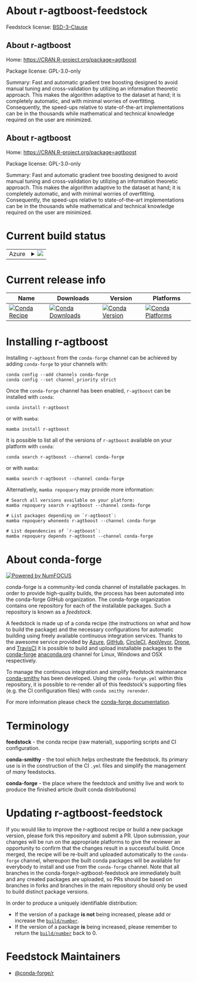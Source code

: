 About r-agtboost-feedstock
==========================

Feedstock license: [BSD-3-Clause](https://github.com/conda-forge/r-agtboost-feedstock/blob/main/LICENSE.txt)


About r-agtboost
----------------

Home: https://CRAN.R-project.org/package=agtboost

Package license: GPL-3.0-only

Summary: Fast and automatic gradient tree boosting designed to avoid manual tuning and cross-validation by utilizing an information theoretic approach. This makes the algorithm adaptive to the dataset at hand; it is completely automatic, and with minimal worries of overfitting. Consequently, the speed-ups relative to state-of-the-art implementations can be in the thousands while mathematical and technical knowledge required on the user are minimized.

About r-agtboost
----------------

Home: https://CRAN.R-project.org/package=agtboost

Package license: GPL-3.0-only

Summary: Fast and automatic gradient tree boosting designed to avoid manual tuning and cross-validation by utilizing an information theoretic approach. This makes the algorithm adaptive to the dataset at hand; it is completely automatic, and with minimal worries of overfitting. Consequently, the speed-ups relative to state-of-the-art implementations can be in the thousands while mathematical and technical knowledge required on the user are minimized.

Current build status
====================


<table>
    
  <tr>
    <td>Azure</td>
    <td>
      <details>
        <summary>
          <a href="https://dev.azure.com/conda-forge/feedstock-builds/_build/latest?definitionId=16368&branchName=main">
            <img src="https://dev.azure.com/conda-forge/feedstock-builds/_apis/build/status/r-agtboost-feedstock?branchName=main">
          </a>
        </summary>
        <table>
          <thead><tr><th>Variant</th><th>Status</th></tr></thead>
          <tbody><tr>
              <td>linux_64_r_base4.3</td>
              <td>
                <a href="https://dev.azure.com/conda-forge/feedstock-builds/_build/latest?definitionId=16368&branchName=main">
                  <img src="https://dev.azure.com/conda-forge/feedstock-builds/_apis/build/status/r-agtboost-feedstock?branchName=main&jobName=linux&configuration=linux%20linux_64_r_base4.3" alt="variant">
                </a>
              </td>
            </tr><tr>
              <td>linux_64_r_base4.4</td>
              <td>
                <a href="https://dev.azure.com/conda-forge/feedstock-builds/_build/latest?definitionId=16368&branchName=main">
                  <img src="https://dev.azure.com/conda-forge/feedstock-builds/_apis/build/status/r-agtboost-feedstock?branchName=main&jobName=linux&configuration=linux%20linux_64_r_base4.4" alt="variant">
                </a>
              </td>
            </tr><tr>
              <td>osx_64_r_base4.3</td>
              <td>
                <a href="https://dev.azure.com/conda-forge/feedstock-builds/_build/latest?definitionId=16368&branchName=main">
                  <img src="https://dev.azure.com/conda-forge/feedstock-builds/_apis/build/status/r-agtboost-feedstock?branchName=main&jobName=osx&configuration=osx%20osx_64_r_base4.3" alt="variant">
                </a>
              </td>
            </tr><tr>
              <td>osx_64_r_base4.4</td>
              <td>
                <a href="https://dev.azure.com/conda-forge/feedstock-builds/_build/latest?definitionId=16368&branchName=main">
                  <img src="https://dev.azure.com/conda-forge/feedstock-builds/_apis/build/status/r-agtboost-feedstock?branchName=main&jobName=osx&configuration=osx%20osx_64_r_base4.4" alt="variant">
                </a>
              </td>
            </tr><tr>
              <td>win_64_r_base4.3</td>
              <td>
                <a href="https://dev.azure.com/conda-forge/feedstock-builds/_build/latest?definitionId=16368&branchName=main">
                  <img src="https://dev.azure.com/conda-forge/feedstock-builds/_apis/build/status/r-agtboost-feedstock?branchName=main&jobName=win&configuration=win%20win_64_r_base4.3" alt="variant">
                </a>
              </td>
            </tr><tr>
              <td>win_64_r_base4.4</td>
              <td>
                <a href="https://dev.azure.com/conda-forge/feedstock-builds/_build/latest?definitionId=16368&branchName=main">
                  <img src="https://dev.azure.com/conda-forge/feedstock-builds/_apis/build/status/r-agtboost-feedstock?branchName=main&jobName=win&configuration=win%20win_64_r_base4.4" alt="variant">
                </a>
              </td>
            </tr>
          </tbody>
        </table>
      </details>
    </td>
  </tr>
</table>

Current release info
====================

| Name | Downloads | Version | Platforms |
| --- | --- | --- | --- |
| [![Conda Recipe](https://img.shields.io/badge/recipe-r--agtboost-green.svg)](https://anaconda.org/conda-forge/r-agtboost) | [![Conda Downloads](https://img.shields.io/conda/dn/conda-forge/r-agtboost.svg)](https://anaconda.org/conda-forge/r-agtboost) | [![Conda Version](https://img.shields.io/conda/vn/conda-forge/r-agtboost.svg)](https://anaconda.org/conda-forge/r-agtboost) | [![Conda Platforms](https://img.shields.io/conda/pn/conda-forge/r-agtboost.svg)](https://anaconda.org/conda-forge/r-agtboost) |

Installing r-agtboost
=====================

Installing `r-agtboost` from the `conda-forge` channel can be achieved by adding `conda-forge` to your channels with:

```
conda config --add channels conda-forge
conda config --set channel_priority strict
```

Once the `conda-forge` channel has been enabled, `r-agtboost` can be installed with `conda`:

```
conda install r-agtboost
```

or with `mamba`:

```
mamba install r-agtboost
```

It is possible to list all of the versions of `r-agtboost` available on your platform with `conda`:

```
conda search r-agtboost --channel conda-forge
```

or with `mamba`:

```
mamba search r-agtboost --channel conda-forge
```

Alternatively, `mamba repoquery` may provide more information:

```
# Search all versions available on your platform:
mamba repoquery search r-agtboost --channel conda-forge

# List packages depending on `r-agtboost`:
mamba repoquery whoneeds r-agtboost --channel conda-forge

# List dependencies of `r-agtboost`:
mamba repoquery depends r-agtboost --channel conda-forge
```


About conda-forge
=================

[![Powered by
NumFOCUS](https://img.shields.io/badge/powered%20by-NumFOCUS-orange.svg?style=flat&colorA=E1523D&colorB=007D8A)](https://numfocus.org)

conda-forge is a community-led conda channel of installable packages.
In order to provide high-quality builds, the process has been automated into the
conda-forge GitHub organization. The conda-forge organization contains one repository
for each of the installable packages. Such a repository is known as a *feedstock*.

A feedstock is made up of a conda recipe (the instructions on what and how to build
the package) and the necessary configurations for automatic building using freely
available continuous integration services. Thanks to the awesome service provided by
[Azure](https://azure.microsoft.com/en-us/services/devops/), [GitHub](https://github.com/),
[CircleCI](https://circleci.com/), [AppVeyor](https://www.appveyor.com/),
[Drone](https://cloud.drone.io/welcome), and [TravisCI](https://travis-ci.com/)
it is possible to build and upload installable packages to the
[conda-forge](https://anaconda.org/conda-forge) [anaconda.org](https://anaconda.org/)
channel for Linux, Windows and OSX respectively.

To manage the continuous integration and simplify feedstock maintenance
[conda-smithy](https://github.com/conda-forge/conda-smithy) has been developed.
Using the ``conda-forge.yml`` within this repository, it is possible to re-render all of
this feedstock's supporting files (e.g. the CI configuration files) with ``conda smithy rerender``.

For more information please check the [conda-forge documentation](https://conda-forge.org/docs/).

Terminology
===========

**feedstock** - the conda recipe (raw material), supporting scripts and CI configuration.

**conda-smithy** - the tool which helps orchestrate the feedstock.
                   Its primary use is in the construction of the CI ``.yml`` files
                   and simplify the management of *many* feedstocks.

**conda-forge** - the place where the feedstock and smithy live and work to
                  produce the finished article (built conda distributions)


Updating r-agtboost-feedstock
=============================

If you would like to improve the r-agtboost recipe or build a new
package version, please fork this repository and submit a PR. Upon submission,
your changes will be run on the appropriate platforms to give the reviewer an
opportunity to confirm that the changes result in a successful build. Once
merged, the recipe will be re-built and uploaded automatically to the
`conda-forge` channel, whereupon the built conda packages will be available for
everybody to install and use from the `conda-forge` channel.
Note that all branches in the conda-forge/r-agtboost-feedstock are
immediately built and any created packages are uploaded, so PRs should be based
on branches in forks and branches in the main repository should only be used to
build distinct package versions.

In order to produce a uniquely identifiable distribution:
 * If the version of a package **is not** being increased, please add or increase
   the [``build/number``](https://docs.conda.io/projects/conda-build/en/latest/resources/define-metadata.html#build-number-and-string).
 * If the version of a package **is** being increased, please remember to return
   the [``build/number``](https://docs.conda.io/projects/conda-build/en/latest/resources/define-metadata.html#build-number-and-string)
   back to 0.

Feedstock Maintainers
=====================

* [@conda-forge/r](https://github.com/conda-forge/r/)

